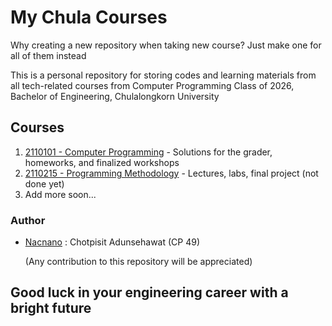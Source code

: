 # My Chula Courses

Why creating a new repository when taking new course? Just make one for all of them instead

This is a personal repository for storing codes and learning materials from all tech-related courses from Computer Programming Class of 2026, Bachelor of Engineering, Chulalongkorn University

## Courses

1.  [2110101 - Computer Programming](https://github.com/Nacnano/my-chula-courses/tree/main/2110101-com-prog) - Solutions for the grader, homeworks, and finalized workshops
2.  [2110215 - Programming Methodology](https://www.youtube.com/watch?v=dQw4w9WgXcQ) - Lectures, labs, final project (not done yet)
3.  Add more soon...

### Author

- [Nacnano](https://github.com/Nacnano) : Chotpisit Adunsehawat (CP 49)

  (Any contribution to this repository will be appreciated)

## Good luck in your engineering career with a bright future

